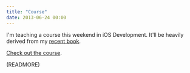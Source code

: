 ```yaml
---
title: "Course"
date: 2013-06-24 00:00
---
```


I'm teaching a course this weekend in iOS Development. It'll be heavily derived from my [recent book](http://yourfirstiosapp.com).

[Check out the course](http://iosapps.eventbrite.com).

(READMORE)
